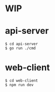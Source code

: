 # WIP

# api-server
```
$ cd api-server
$ go run ./cmd
```

# web-client
```
$ cd web-client
$ npm run dev
```